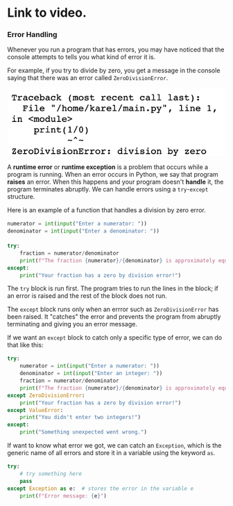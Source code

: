 # Link to video.

### Error Handling

Whenever you run a program that has errors, you may have noticed that the console attempts to tells you what kind of error it is. 

For example, if you try to divide by zero, you get a message in the console saying that there was an error called `ZeroDivisionError`.

![](../Images/division_by_zero_.png)

A **runtime error** or **runtime exception** is a problem that occurs while a program is running. When an error occurs in Python, we say that program **raises** an error. When this happens and your program doesn't **handle** it, the program terminates abruptly. We can handle errors using a `try`-`except` structure.

Here is an example of a function that handles a division by zero error.

```python
numerator = int(input("Enter a numerator: "))
denominator = int(input("Enter a denominator: "))

try:
    fraction = numerator/denominator
    print(f"The fraction {numerator}/{denominator} is approximately equal to {fraction}")
except:
    print("Your fraction has a zero by division error!")
```

The `try` block is run first. The program tries to run the lines in the block; if an error is raised and the rest of the block does not run. 

The `except` block runs only when an errror such as `ZeroDivisionError` has been raised. It "catches" the error and prevents the program from abruptly terminating and giving you an error message.

If we want an `except` block to catch only a specific type of error, we can do that like this:

```python
try:
    numerator = int(input("Enter a numerator: "))
    denominator = int(input("Enter an integer: "))
    fraction = numerator/denominator
    print(f"The fraction {numerator}/{denominator} is approximately equal to {fraction}")
except ZeroDivisionError:
    print("Your fraction has a zero by division error!")
except ValueError:
    print("You didn't enter two integers!")
except:
    print("Something unexpected went wrong.")
```

If want to know what error we got, we can catch an `Exception`, which is the generic name of all errors and store it in a variable using the keyword `as`.

```python
try:
    # try something here
    pass
except Exception as e:  # stores the error in the variable e
    print(f"Error message: {e}")
```
